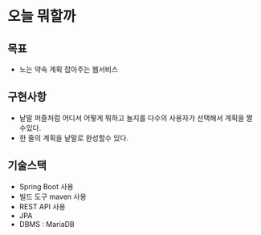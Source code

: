 # 오늘 뭐할까
## 목표
- 노는 약속 계획 잡아주는 웹서비스

## 구현사항
- 낱말 퍼즐처럼 어디서 어떻게 뭐하고 놀지를 다수의 사용자가 선택해서 계획을 짤 수있다.
- 한 줄의 계획을 낱말로 완성할수 있다.

## 기술스택
- Spring Boot 사용
- 빌드 도구 maven 사용
- REST API 사용
- JPA
- DBMS : MariaDB